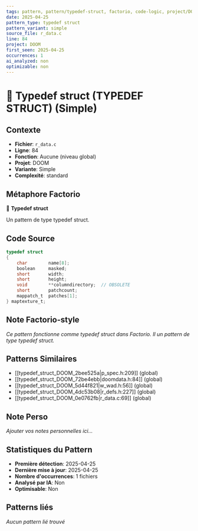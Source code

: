 ```yaml
---
tags: pattern, pattern/typedef-struct, factorio, code-logic, project/DOOM, pattern/variant/simple
date: 2025-04-25
pattern_type: typedef struct
pattern_variant: simple
source_file: r_data.c
line: 84
project: DOOM
first_seen: 2025-04-25
occurrences: 1
ai_analyzed: non
optimizable: non
---
```


# 🔧 Typedef struct (TYPEDEF STRUCT) (Simple)

## Contexte
- **Fichier**: `r_data.c`
- **Ligne**: 84
- **Fonction**: Aucune (niveau global)
- **Projet**: DOOM
- **Variante**: Simple
- **Complexité**: standard

## Métaphore Factorio
🔧 **Typedef struct**

Un pattern de type typedef struct.

## Code Source
```c
typedef struct
{
    char		name[8];
    boolean		masked;	
    short		width;
    short		height;
    void		**columndirectory;	// OBSOLETE
    short		patchcount;
    mappatch_t	patches[1];
} maptexture_t;
```

## Note Factorio-style
*Ce pattern fonctionne comme typedef struct dans Factorio. Il un pattern de type typedef struct.*

## Patterns Similaires
- [[typedef_struct_DOOM_2bee525a|p_spec.h:209]] (global)
- [[typedef_struct_DOOM_72be4ebb|doomdata.h:84]] (global)
- [[typedef_struct_DOOM_5d44f821|w_wad.h:56]] (global)
- [[typedef_struct_DOOM_4dc53b08|r_defs.h:227]] (global)
- [[typedef_struct_DOOM_0e0762fb|r_data.c:69]] (global)

## Note Perso
*Ajouter vos notes personnelles ici...*

## Statistiques du Pattern
- **Première détection**: 2025-04-25
- **Dernière mise à jour**: 2025-04-25
- **Nombre d'occurrences**: 1 fichiers
- **Analysé par IA**: Non
- **Optimisable**: Non

## Patterns liés
*Aucun pattern lié trouvé*
